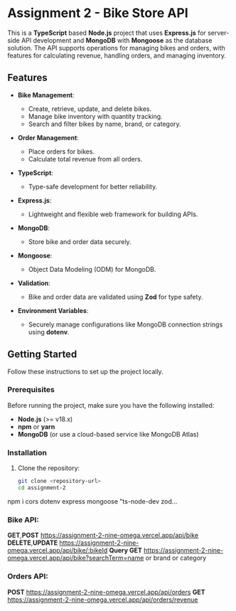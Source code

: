 # Assignment 2 - Bike Store API

This is a **TypeScript** based **Node.js** project that uses **Express.js** for server-side API development and **MongoDB** with **Mongoose** as the database solution. The API supports operations for managing bikes and orders, with features for calculating revenue, handling orders, and managing inventory.

## Features

- **Bike Management**: 
  - Create, retrieve, update, and delete bikes.
  - Manage bike inventory with quantity tracking.
  - Search and filter bikes by name, brand, or category.
  
- **Order Management**:
  - Place orders for bikes.
  - Calculate total revenue from all orders.

- **TypeScript**:
  - Type-safe development for better reliability.
  
- **Express.js**:
  - Lightweight and flexible web framework for building APIs.

- **MongoDB**:
  - Store bike and order data securely.

- **Mongoose**:
  - Object Data Modeling (ODM) for MongoDB.

- **Validation**:
  - Bike and order data are validated using **Zod** for type safety.

- **Environment Variables**:
  - Securely manage configurations like MongoDB connection strings using **dotenv**.


## Getting Started

Follow these instructions to set up the project locally.

### Prerequisites

Before running the project, make sure you have the following installed:

- **Node.js** (>= v18.x)
- **npm** or **yarn**
- **MongoDB** (or use a cloud-based service like MongoDB Atlas)

### Installation

1. Clone the repository:

   ```bash
   git clone <repository-url>
   cd assignment-2
npm i cors dotenv express  mongoose "ts-node-dev zod...
   
### Bike API:
**GET**,**POST** https://assignment-2-nine-omega.vercel.app/api/bike
**DELETE**,**UPDATE** https://assignment-2-nine-omega.vercel.app/api/bike/:bikeId
**Query GET** https://assignment-2-nine-omega.vercel.app/api/bike?searchTerm=name or brand or category


### Orders API:
**POST** https://assignment-2-nine-omega.vercel.app/api/orders
**GET** https://assignment-2-nine-omega.vercel.app/api/orders/revenue
 
 
